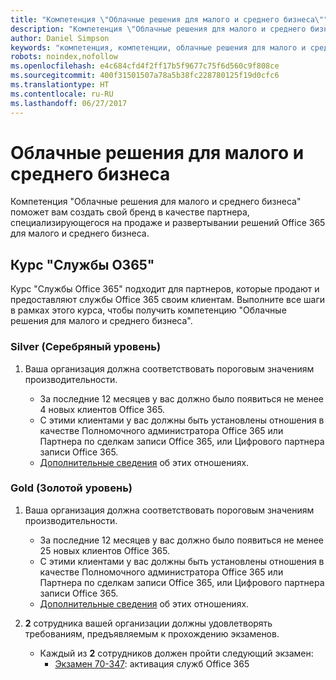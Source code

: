 ```yaml
---
title: "Компетенция \"Облачные решения для малого и среднего бизнеса\""
description: "Компетенция \"Облачные решения для малого и среднего бизнеса\" поможет вам создать свой бренд в качестве партнера, специализирующегося на продаже и развертывании решений Office 365 для малого и среднего бизнеса."
author: Daniel Simpson
keywords: "компетенция, компетенции, облачные решения для малого и среднего бизнеса"
robots: noindex,nofollow
ms.openlocfilehash: e4c684cfd4f2ff17b5f9677c75f6d560c9f808ce
ms.sourcegitcommit: 400f31501507a78a5b38fc228780125f19d0cfc6
ms.translationtype: HT
ms.contentlocale: ru-RU
ms.lasthandoff: 06/27/2017
---
```

# <a name="small-and-midmarket-cloud-solutions"></a>Облачные решения для малого и среднего бизнеса 
Компетенция "Облачные решения для малого и среднего бизнеса" поможет вам создать свой бренд в качестве партнера, специализирующегося на продаже и развертывании решений Office 365 для малого и среднего бизнеса.

## <a name="o365-services-option"></a>Курс "Службы O365"
Курс "Службы Office 365" подходит для партнеров, которые продают и предоставляют службы Office 365 своим клиентам. Выполните все шаги в рамках этого курса, чтобы получить компетенцию "Облачные решения для малого и среднего бизнеса".

### <a name="silver"></a>Silver (Серебряный уровень)
1. Ваша организация должна соответствовать пороговым значениям производительности.
    
    - За последние 12 месяцев у вас должно было появиться не менее 4 новых клиентов Office 365.
    - С этими клиентами у вас должны быть установлены отношения в качестве Полномочного администратора Office 365 или Партнера по сделкам записи Office 365, или Цифрового партнера записи Office 365.
    - [Дополнительные сведения](https://partner.microsoft.com/en-us/membership/digital-partner-of-record) об этих отношениях.

### <a name="gold"></a>Gold (Золотой уровень)
1. Ваша организация должна соответствовать пороговым значениям производительности.

    - За последние 12 месяцев у вас должно было появиться не менее 25 новых клиентов Office 365.
    - С этими клиентами у вас должны быть установлены отношения в качестве Полномочного администратора Office 365 или Партнера по сделкам записи Office 365, или Цифрового партнера записи Office 365.
    - [Дополнительные сведения](https://partner.microsoft.com/en-us/membership/digital-partner-of-record) об этих отношениях.  
  
2. **2** сотрудника вашей организации должны удовлетворять требованиям, предъявляемым к прохождению экзаменов.

    - Каждый из **2** сотрудников должен пройти следующий экзамен:
        - [Экзамен 70-347](https://www.microsoft.com/en-us/learning/exam-70-347.aspx): активация служб Office 365

